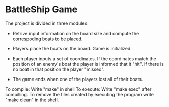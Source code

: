 # BattleShip Game

The project is divided in three modules:

* Retrive input information on the board size and compute the correspoding boats to be placed.

* Players place the boats on the board. Game is initialized.

* Each player inputs a set of coordinates. If the coordinates match the position of an enemy's boat the player is informed that it "hit". If there is no boat in that position the player "missed".

* The game ends when one of the players lost all of their boats.

To compile: Write "make" in shell 
To execute: Write "make exec" after compilling.
To remove the files created by executing the program write "make clean" in the shell.
